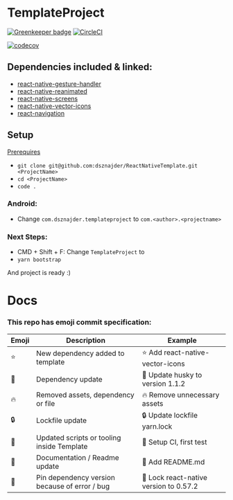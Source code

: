 # TemplateProject

[![Greenkeeper badge](https://badges.greenkeeper.io/dsznajder/ReactNativeTemplate.svg)](https://greenkeeper.io/)
[![CircleCI](https://circleci.com/gh/dsznajder/ReactNativeTemplate/tree/master.svg?style=svg)](https://circleci.com/gh/dsznajder/ReactNativeTemplate/tree/master)

[![codecov](https://codecov.io/gh/dsznajder/ReactNativeTemplate/branch/master/graph/badge.svg)](https://codecov.io/gh/dsznajder/ReactNativeTemplate)

## Dependencies included & linked:

- [react-native-gesture-handler](https://github.com/kmagiera/react-native-gesture-handler)
- [react-native-reanimated](https://github.com/kmagiera/react-native-reanimated)
- [react-native-screens](https://github.com/kmagiera/react-native-screens)
- [react-native-vector-icons](https://github.com/oblador/react-native-vector-icons)
- [react-navigation](https://github.com/react-navigation/react-navigation)

## Setup

[Prerequires](https://gist.github.com/dsznajder/6cc186491f53ca9b1be7eebdf68ab5c5)

- `git clone git@github.com:dsznajder/ReactNativeTemplate.git <ProjectName>`
- `cd <ProjectName>`
- `code .`

### Android:

- Change `com.dsznajder.templateproject` to `com.<author>.<projectname>`

### Next Steps:

- CMD + Shift + F: Change `TemplateProject` to <ProjectName>
- `yarn bootstrap`

And project is ready :)

# Docs

### This repo has emoji commit specification:

| Emoji    | Description                                   | Example                                   |
| -------- | --------------------------------------------- | ----------------------------------------- |
| :star:   | New dependency added to template              | :star: Add react-native-vector-icons      |
| :gem:    | Dependency update                             | :gem: Update husky to version 1.1.2       |
| :fire:   | Removed assets, dependency or file            | :fire: Remove unnecessary assets          |
| :lock:   | Lockfile update                               | :lock: Update lockfile yarn.lock          |
| :wrench: | Updated scripts or tooling inside Template    | :wrench: Setup CI, first test             |
| :memo:   | Documentation / Readme update                 | :memo: Add README.md                      |
| :bug:    | Pin dependency version because of error / bug | :bug: Lock react-native version to 0.57.2 |
